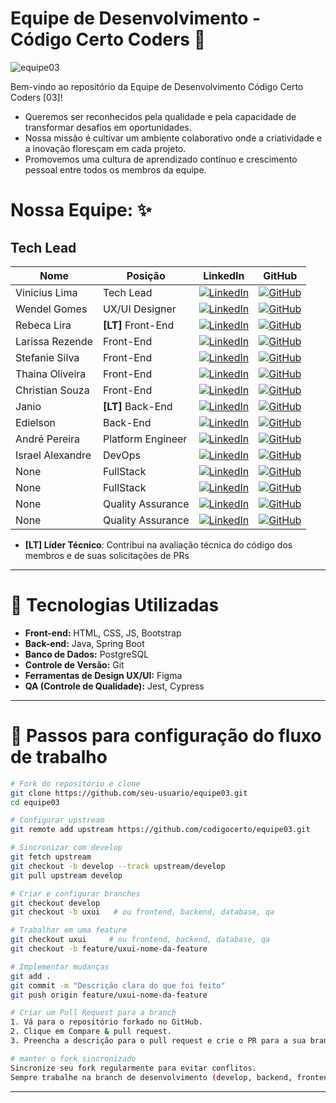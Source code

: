 # Equipe de Desenvolvimento - Código Certo Coders 🚀

![equipe03](https://i.imgur.com/1d41e3p.png)

Bem-vindo ao repositório da Equipe de Desenvolvimento Código Certo Coders [03]! 
- Queremos ser reconhecidos pela qualidade e pela capacidade de transformar desafios em oportunidades.
- Nossa missão é cultivar um ambiente colaborativo onde a criatividade e a inovação floresçam em cada projeto.
- Promovemos uma cultura de aprendizado contínuo e crescimento pessoal entre todos os membros da equipe.
  
# Nossa Equipe: ✨

## **Tech Lead** 

| **Nome** | **Posição** | **LinkedIn** | **GitHub** |
|---|---|---|---|
| Vinicius Lima | Tech Lead | [![LinkedIn](https://img.shields.io/badge/LinkedIn-0A66C2?style=for-the-badge&logo=linkedin&logoColor=white)](https://www.linkedin.com/in/68vinicius/) | [![GitHub](https://img.shields.io/badge/GitHub-000?style=for-the-badge&logo=github&logoColor=white)](https://github.com/68vinicius) |
| Wendel Gomes | UX/UI Designer | [![LinkedIn](https://img.shields.io/badge/LinkedIn-0A66C2?style=for-the-badge&logo=linkedin&logoColor=white)](https://www.linkedin.com/in/wendel-ux-ui-designer/) | [![GitHub](https://img.shields.io/badge/GitHub-000?style=for-the-badge&logo=github&logoColor=white)](https://github.com/wendeldh7) |
| Rebeca Lira | **[LT]** Front-End | [![LinkedIn](https://img.shields.io/badge/LinkedIn-0A66C2?style=for-the-badge&logo=linkedin&logoColor=white)](https://www.linkedin.com/in/becalira) | [![GitHub](https://img.shields.io/badge/GitHub-000?style=for-the-badge&logo=github&logoColor=white)](https://github.com/becaliraa) |
| Larissa Rezende | Front-End | [![LinkedIn](https://img.shields.io/badge/LinkedIn-0A66C2?style=for-the-badge&logo=linkedin&logoColor=white)](https://www.linkedin.com/in/larissa-rezende-325a4b2bb/) | [![GitHub](https://img.shields.io/badge/GitHub-000?style=for-the-badge&logo=github&logoColor=white)](https://github.com/larissabrezende) |
| Stefanie Silva | Front-End | [![LinkedIn](https://img.shields.io/badge/LinkedIn-0A66C2?style=for-the-badge&logo=linkedin&logoColor=white)](https://www.linkedin.com/in/stefanie-silva-de-oliveira/) | [![GitHub](https://img.shields.io/badge/GitHub-000?style=for-the-badge&logo=github&logoColor=white)](https://github.com/stefanieSilvaOliveira) |
| Thaina Oliveira | Front-End | [![LinkedIn](https://img.shields.io/badge/LinkedIn-0A66C2?style=for-the-badge&logo=linkedin&logoColor=white)](https://www.linkedin.com/in/thaina-oliveira-goncalves/) | [![GitHub](https://img.shields.io/badge/GitHub-000?style=for-the-badge&logo=github&logoColor=white)](https://github.com/Thaina-Oliveira) |
| Christian Souza | Front-End | [![LinkedIn](https://img.shields.io/badge/LinkedIn-0A66C2?style=for-the-badge&logo=linkedin&logoColor=white)](http://linkedin.com/in/christian-souzaa) | [![GitHub](https://img.shields.io/badge/GitHub-000?style=for-the-badge&logo=github&logoColor=white)](https://github.com/ChristianSouza12) |
| Janio | **[LT]** Back-End | [![LinkedIn](https://img.shields.io/badge/LinkedIn-0A66C2?style=for-the-badge&logo=linkedin&logoColor=white)](https://www.linkedin.com/in/janioofi) | [![GitHub](https://img.shields.io/badge/GitHub-000?style=for-the-badge&logo=github&logoColor=white)](https://github.com/janioofi) |
| Edielson | Back-End | [![LinkedIn](https://img.shields.io/badge/LinkedIn-0A66C2?style=for-the-badge&logo=linkedin&logoColor=white)](https://www.linkedin.com/in/edielson-assis) | [![GitHub](https://img.shields.io/badge/GitHub-000?style=for-the-badge&logo=github&logoColor=white)](https://github.com/edielson-assis) |
| André Pereira | Platform Engineer | [![LinkedIn](https://img.shields.io/badge/LinkedIn-0A66C2?style=for-the-badge&logo=linkedin&logoColor=white)](https://www.linkedin.com/in/andrepreira/) | [![GitHub](https://img.shields.io/badge/GitHub-000?style=for-the-badge&logo=github&logoColor=white)](https://github.com/andrepreira) |
| Israel Alexandre | DevOps | [![LinkedIn](https://img.shields.io/badge/LinkedIn-0A66C2?style=for-the-badge&logo=linkedin&logoColor=white)](https://www.linkedin.com/in/israel-santos) | [![GitHub](https://img.shields.io/badge/GitHub-000?style=for-the-badge&logo=github&logoColor=white)](https://github.com/Raelfrances) |
| None | FullStack | [![LinkedIn](https://img.shields.io/badge/LinkedIn-0A66C2?style=for-the-badge&logo=linkedin&logoColor=white)](https://www.linkedin.com) | [![GitHub](https://img.shields.io/badge/GitHub-000?style=for-the-badge&logo=github&logoColor=white)](https://github.com) |
| None | FullStack | [![LinkedIn](https://img.shields.io/badge/LinkedIn-0A66C2?style=for-the-badge&logo=linkedin&logoColor=white)](https://www.linkedin.com) | [![GitHub](https://img.shields.io/badge/GitHub-000?style=for-the-badge&logo=github&logoColor=white)](https://github.com) |
| None | Quality Assurance | [![LinkedIn](https://img.shields.io/badge/LinkedIn-0A66C2?style=for-the-badge&logo=linkedin&logoColor=white)](https://www.linkedin.com) | [![GitHub](https://img.shields.io/badge/GitHub-000?style=for-the-badge&logo=github&logoColor=white)](https://github.com) |
| None | Quality Assurance | [![LinkedIn](https://img.shields.io/badge/LinkedIn-0A66C2?style=for-the-badge&logo=linkedin&logoColor=white)](https://www.linkedin.com) | [![GitHub](https://img.shields.io/badge/GitHub-000?style=for-the-badge&logo=github&logoColor=white)](https://github.com) |

- **[LT] Líder Técnico**: Contribui na avaliação técnica do código dos membros e de suas solicitações de PRs
---

# 🎯 Tecnologias Utilizadas

- **Front-end:** HTML, CSS, JS, Bootstrap
- **Back-end:** Java, Spring Boot
- **Banco de Dados:** PostgreSQL
- **Controle de Versão:** Git
- **Ferramentas de Design UX/UI:** Figma
- **QA (Controle de Qualidade):** Jest, Cypress
---

# 📁 Passos para configuração do fluxo de trabalho
```bash
# Fork do repositório e clone
git clone https://github.com/seu-usuario/equipe03.git
cd equipe03

# Configurar upstream
git remote add upstream https://github.com/codigocerto/equipe03.git

# Sincronizar com develop
git fetch upstream
git checkout -b develop --track upstream/develop
git pull upstream develop

# Criar e configurar branches
git checkout develop
git checkout -b uxui   # ou frontend, backend, database, qa

# Trabalhar em uma feature
git checkout uxui     # ou frontend, backend, database, qa
git checkout -b feature/uxui-nome-da-feature

# Implementar mudanças
git add .
git commit -m "Descrição clara do que foi feito"
git push origin feature/uxui-nome-da-feature

# Criar um Pull Request para a branch
1. Vá para o repositório forkado no GitHub.
2. Clique em Compare & pull request.
3. Preencha a descrição para o pull request e crie o PR para a sua branch (frontend, backend, database ...) no repositório principal.

# manter o fork sincronizado
Sincronize seu fork regularmente para evitar conflitos.
Sempre trabalhe na branch de desenvolvimento (develop, backend, frontend...) e crie sub-branches para features específicas.
```
---
